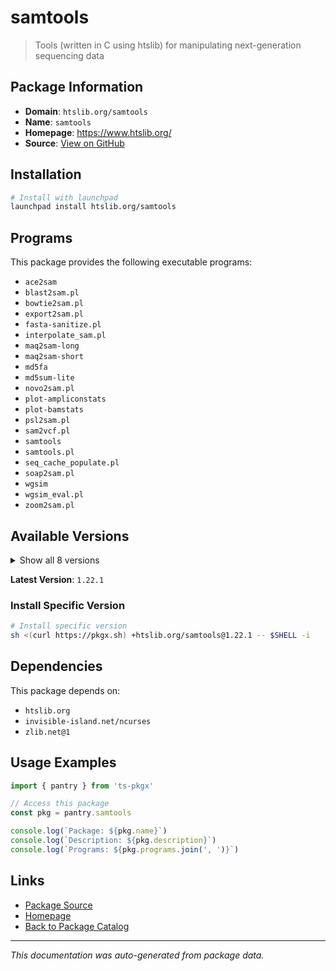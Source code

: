 # samtools

> Tools (written in C using htslib) for manipulating next-generation sequencing data

## Package Information

- **Domain**: `htslib.org/samtools`
- **Name**: `samtools`
- **Homepage**: https://www.htslib.org/
- **Source**: [View on GitHub](https://github.com/pkgxdev/pantry/tree/main/projects/htslib.org/samtools/package.yml)

## Installation

```bash
# Install with launchpad
launchpad install htslib.org/samtools
```

## Programs

This package provides the following executable programs:

- `ace2sam`
- `blast2sam.pl`
- `bowtie2sam.pl`
- `export2sam.pl`
- `fasta-sanitize.pl`
- `interpolate_sam.pl`
- `maq2sam-long`
- `maq2sam-short`
- `md5fa`
- `md5sum-lite`
- `novo2sam.pl`
- `plot-ampliconstats`
- `plot-bamstats`
- `psl2sam.pl`
- `sam2vcf.pl`
- `samtools`
- `samtools.pl`
- `seq_cache_populate.pl`
- `soap2sam.pl`
- `wgsim`
- `wgsim_eval.pl`
- `zoom2sam.pl`

## Available Versions

<details>
<summary>Show all 8 versions</summary>

- `1.22.1`, `1.22.0`, `1.21.0`, `1.20.0`, `1.19.2`
- `1.19.1`, `1.19.0`, `1.18.0`

</details>

**Latest Version**: `1.22.1`

### Install Specific Version

```bash
# Install specific version
sh <(curl https://pkgx.sh) +htslib.org/samtools@1.22.1 -- $SHELL -i
```

## Dependencies

This package depends on:

- `htslib.org`
- `invisible-island.net/ncurses`
- `zlib.net@1`

## Usage Examples

```typescript
import { pantry } from 'ts-pkgx'

// Access this package
const pkg = pantry.samtools

console.log(`Package: ${pkg.name}`)
console.log(`Description: ${pkg.description}`)
console.log(`Programs: ${pkg.programs.join(', ')}`)
```

## Links

- [Package Source](https://github.com/pkgxdev/pantry/tree/main/projects/htslib.org/samtools/package.yml)
- [Homepage](https://www.htslib.org/)
- [Back to Package Catalog](../../../package-catalog.md)

---

*This documentation was auto-generated from package data.*

